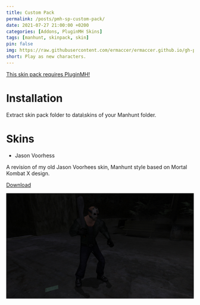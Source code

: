 ```yaml
---
title: Custom Pack
permalink: /posts/pmh-sp-custom-pack/
date: 2021-07-27 21:00:00 +0200
categories: [Addons, PluginMH Skins]
tags: [manhunt, skinpack, skin]   
pin: false
img: https://raw.githubusercontent.com/ermaccer/ermaccer.github.io/gh-pages/assets/pmhsp/custom/jason.jpg
short: Play as new characters.
---
```


[This skin pack requires PluginMH!](https://ermaccer.github.io/posts/pluginmh/)

# Installation
Extract skin pack folder to data\skins of your Manhunt folder.

# Skins
- Jason Voorhess

A revision of my old Jason Voorhees skin, Manhunt style based on Mortal Kombat X design.

[Download](https://drive.google.com/file/d/1H2rxr802xEkR3n3DSqbO6wZVsej0TYd7/view?usp=sharing)




![Preview](https://raw.githubusercontent.com/ermaccer/ermaccer.github.io/gh-pages/assets/pmhsp/custom/jason.jpg)


